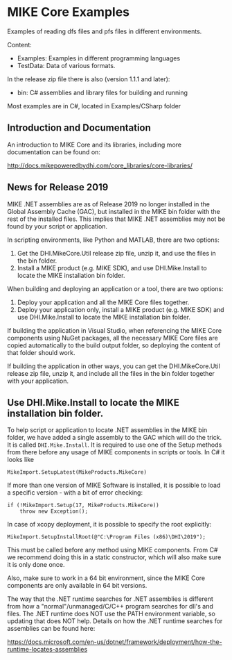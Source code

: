 # MIKE Core Examples
Examples of reading dfs files and pfs files in different environments.

Content:
- Examples: Examples in different programming languages
- TestData: Data of various formats.

In the release zip file there is also (version 1.1.1 and later):
- bin: C#  assemblies and library files for building and running

Most examples are in C#, located in Examples/CSharp folder

## Introduction and Documentation
An introduction to MIKE Core and its libraries, including more documentation can be found on:

http://docs.mikepoweredbydhi.com/core_libraries/core-libraries/

## News for Release 2019
MIKE .NET assemblies are as of Release 2019 no longer installed in the Global Assembly Cache (GAC), but installed in the MIKE bin folder with the rest of the installed files. This implies that MIKE .NET assemblies may not be found by your script or application.

In scripting environments, like Python and MATLAB, there are two options:
1. Get the DHI.MikeCore.Util release zip file, unzip it, and use the files in the bin folder.
2. Install a MIKE product (e.g. MIKE SDK), and use DHI.Mike.Install to locate the MIKE installation bin folder.

When building and deploying an application or a tool, there are two options:
1. Deploy your application and all the MIKE Core files together.
2. Deploy your application only, install a MIKE product (e.g. MIKE SDK) and use DHI.Mike.Install to locate the MIKE installation bin folder.

If building the application in Visual Studio, when referencing the MIKE Core components using NuGet packages, all the necessary MIKE Core files are copied automatically to the build output folder, so deploying the content of that folder should work.

If building the application in other ways, you can get the DHI.MikeCore.Util release zip file, unzip it, and include all  the files in the bin folder together with your application.

## Use DHI.Mike.Install to locate the MIKE installation bin folder.
To help script or application to locate .NET assemblies in the MIKE bin folder, we have added a single assembly to the GAC which will do the trick. It is called `DHI.Mike.Install`. It is required to use one of the Setup methods from there before any usage of MIKE components in scripts or tools. In C# it looks like

```
MikeImport.SetupLatest(MikeProducts.MikeCore)
```

If more than one version of MIKE Software is installed, it is possible to load a specific version - with a bit of error checking:

```
if (!MikeImport.Setup(17, MikeProducts.MikeCore))
    throw new Exception();
```

In case of xcopy deployment, it is possible to specify the root explicitly:
```
MikeImport.SetupInstallRoot(@"C:\Program Files (x86)\DHI\2019");
```

This must be called before any method using MIKE components. From C# we recommend doing this in a static constructor, which will also make sure it is only done once.

Also, make sure to work in a 64 bit environment, since the MIKE Core components are only available in 64 bit versions.

The way that the .NET runtime searches for .NET assemblies is different from how a "normal"/unmanaged/C/C++ program searches for dll's and files. The .NET runtime does NOT use the PATH environment variable, so updating that does NOT help. Details on how the .NET runtime searches for assemblies can be found here:

https://docs.microsoft.com/en-us/dotnet/framework/deployment/how-the-runtime-locates-assemblies


